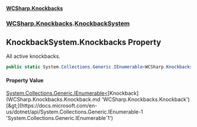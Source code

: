 #### [WCSharp.Knockbacks](README.md 'README')
### [WCSharp.Knockbacks](WCSharp.Knockbacks.md 'WCSharp.Knockbacks').[KnockbackSystem](WCSharp.Knockbacks.KnockbackSystem.md 'WCSharp.Knockbacks.KnockbackSystem')

## KnockbackSystem.Knockbacks Property

All active knockbacks.

```csharp
public static System.Collections.Generic.IEnumerable<WCSharp.Knockbacks.Knockback> Knockbacks { get; }
```

#### Property Value
[System.Collections.Generic.IEnumerable&lt;](https://docs.microsoft.com/en-us/dotnet/api/System.Collections.Generic.IEnumerable-1 'System.Collections.Generic.IEnumerable`1')[Knockback](WCSharp.Knockbacks.Knockback.md 'WCSharp.Knockbacks.Knockback')[&gt;](https://docs.microsoft.com/en-us/dotnet/api/System.Collections.Generic.IEnumerable-1 'System.Collections.Generic.IEnumerable`1')